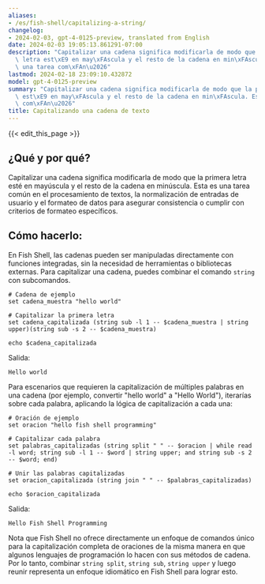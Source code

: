 ```yaml
---
aliases:
- /es/fish-shell/capitalizing-a-string/
changelog:
- 2024-02-03, gpt-4-0125-preview, translated from English
date: 2024-02-03 19:05:13.861291-07:00
description: "Capitalizar una cadena significa modificarla de modo que la primera\
  \ letra est\xE9 en may\xFAscula y el resto de la cadena en min\xFAscula. Esta es\
  \ una tarea com\xFAn\u2026"
lastmod: 2024-02-18 23:09:10.432872
model: gpt-4-0125-preview
summary: "Capitalizar una cadena significa modificarla de modo que la primera letra\
  \ est\xE9 en may\xFAscula y el resto de la cadena en min\xFAscula. Esta es una tarea\
  \ com\xFAn\u2026"
title: Capitalizando una cadena de texto
---
```


{{< edit_this_page >}}

## ¿Qué y por qué?

Capitalizar una cadena significa modificarla de modo que la primera letra esté en mayúscula y el resto de la cadena en minúscula. Esta es una tarea común en el procesamiento de textos, la normalización de entradas de usuario y el formateo de datos para asegurar consistencia o cumplir con criterios de formateo específicos.

## Cómo hacerlo:

En Fish Shell, las cadenas pueden ser manipuladas directamente con funciones integradas, sin la necesidad de herramientas o bibliotecas externas. Para capitalizar una cadena, puedes combinar el comando `string` con subcomandos.

```fish
# Cadena de ejemplo
set cadena_muestra "hello world"

# Capitalizar la primera letra
set cadena_capitalizada (string sub -l 1 -- $cadena_muestra | string upper)(string sub -s 2 -- $cadena_muestra)

echo $cadena_capitalizada
```

Salida:
```
Hello world
```

Para escenarios que requieren la capitalización de múltiples palabras en una cadena (por ejemplo, convertir "hello world" a "Hello World"), iterarías sobre cada palabra, aplicando la lógica de capitalización a cada una:

```fish
# Oración de ejemplo
set oracion "hello fish shell programming"

# Capitalizar cada palabra
set palabras_capitalizadas (string split " " -- $oracion | while read -l word; string sub -l 1 -- $word | string upper; and string sub -s 2 -- $word; end)

# Unir las palabras capitalizadas
set oracion_capitalizada (string join " " -- $palabras_capitalizadas)

echo $oracion_capitalizada
```

Salida:
```
Hello Fish Shell Programming
```

Nota que Fish Shell no ofrece directamente un enfoque de comandos único para la capitalización completa de oraciones de la misma manera en que algunos lenguajes de programación lo hacen con sus métodos de cadena. Por lo tanto, combinar `string split`, `string sub`, `string upper` y luego reunir representa un enfoque idiomático en Fish Shell para lograr esto.
